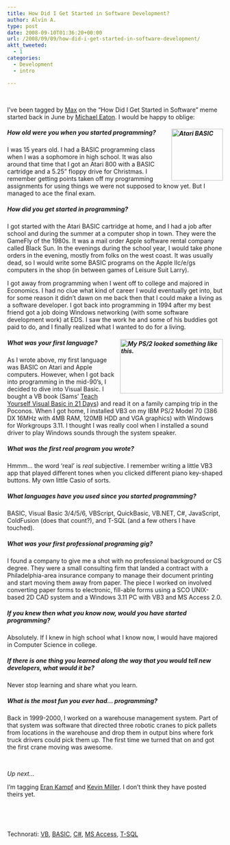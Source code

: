 ```yaml
---
title: How Did I Get Started in Software Development?
author: Alvin A.
type: post
date: 2008-09-10T01:36:20+00:00
url: /2008/09/09/how-did-i-get-started-in-software-development/
aktt_tweeted:
  - 1
categories:
  - Development
  - intro

---
```

&#160;

I’ve been tagged by <a target="_blank" href="http://www.codesqueeze.com/how-did-i-get-started-in-software-development/">Max</a> on the “How Did I Get Started in Software” meme started back in June by <a target="_blank" href="http://www.michaeleatonconsulting.com/blog/archive/2008/06/04/how-did-you-get-started-in-software-development.aspx">Michael Eaton</a>. I would be happy to oblige:

##### How old were you when you started programming?<img loading="lazy" decoding="async" title="Atari BASIC" alt="Atari BASIC" align="right" src="/wp-content/uploads/image3.png" width="120" height="121" /> 

I was 15 years old. I had a BASIC programming class when I was a sophomore in high school. It was also around that time that I got an Atari 800 with a BASIC cartridge and a 5.25” floppy drive for Christmas. I remember getting points taken off my programming assignments for using things we were not supposed to know yet. But I managed to ace the final exam.

##### How did you get started in programming?

I got started with the Atari BASIC cartridge at home, and I had a job after school and during the summer at a computer shop in town. They were the GameFly of the 1980s. It was a mail order Apple software rental company called Black Sun. In the evenings during the school year, I would take phone orders in the evening, mostly from folks on the west coast. It was usually dead, so I would write some BASIC programs on the Apple IIc/e/gs computers in the shop (in between games of Leisure Suit Larry).

I got away from programming when I went off to college and majored in Economics. I had no clue what kind of career I would eventually get into, but for some reason it didn’t dawn on me back then that I could make a living as a software developer. I got back into programming in 1994 after my best friend got a job doing Windows networking (with some software development work) at EDS. I saw the work he and some of his buddies got paid to do, and I finally realized what I wanted to do for a living.

##### What was your first language?<img loading="lazy" decoding="async" title="My PS/2 looked something like this." alt="My PS/2 looked something like this." align="right" src="/wp-content/uploads/image4.png" width="240" height="127" />

As I wrote above, my first language was BASIC on Atari and Apple computers. However, when I got back into programming in the mid-90’s, I decided to dive into Visual Basic. I bought a VB book (Sams’ <a target="_blank" href="http://www.amazon.com/Teach-Yourself-Visual-Basic-Bestseller/dp/0672307154/ref=alvinashcraft-20">Teach Yourself Visual Basic in 21 Days</a>) and read it on a family camping trip in the Poconos. When I got home, I installed VB3 on my IBM PS/2 Model 70 (386 DX 16MHz with 4MB RAM, 120MB HDD and VGA graphics) with Windows for Workgroups 3.11. I thought I was really cool when I installed a sound driver to play Windows sounds through the system speaker. 

##### What was the first real program you wrote?

Hmmm… the word ‘real’ is _real_ subjective. I remember writing a little VB3 app that played different tones when you clicked different piano key-shaped buttons. My own little Casio of sorts.

##### What languages have you used since you started programming?

BASIC, Visual Basic 3/4/5/6, VBScript, QuickBasic, VB.NET, C#, JavaScript, ColdFusion (does that count?), and T-SQL (and a few others I have touched).

##### What was your first professional programing gig?

I found a company to give me a shot with no professional background or CS degree. They were a small consulting firm that landed a contract with a Philadelphia-area insurance company to manage their document printing and start moving them away from paper. The piece I worked on involved converting paper forms to electronic, fill-able forms using a SCO UNIX-based 2D CAD system and a Windows 3.11 PC with VB3 and MS Access 2.0.

##### If you knew then what you know now, would you have started programming?

Absolutely. If I knew in high school what I know now, I would have majored in Computer Science in college.

##### If there is one thing you learned along the way that you would tell new developers, what would it be?

Never stop learning and share what you learn.

##### What is the most fun you ever had… programming?

Back in 1999-2000, I worked on a warehouse management system. Part of that system was software that directed three robotic cranes to pick pallets from locations in the warehouse and drop them in output bins where fork truck drivers could pick them up. The first time we turned that on and got the first crane moving was awesome.

&#160;

_Up next…_

I’m tagging <a target="_blank" href="http://www.developerzen.com/">Eran Kampf</a> and <a target="_blank" href="http://blogs.dovetailsoftware.com/blogs/kmiller/default.aspx">Kevin Miller</a>. I don’t think they have posted theirs yet.

&#160;

<div style="padding-bottom: 0px; margin: 0px; padding-left: 0px; padding-right: 0px; display: inline; float: none; padding-top: 0px" id="scid:C16BAC14-9A3D-4c50-9394-FBFEF7A93539:facdc6cc-eb31-4d15-a5de-c61b48b732de" class="wlWriterSmartContent">
  <!--dotnetkickit-->
</div></p> </p> </p> </p> </p> </p> 

&#160;

<div style="padding-bottom: 0px; margin: 0px; padding-left: 0px; padding-right: 0px; display: inline; float: none; padding-top: 0px" id="scid:d7bf807d-7bb0-458a-811f-90c51817d5c2:1b93bec6-4e77-4dae-87dd-3003e94099fc" class="wlWriterSmartContent">
  <p>
    <span class="TagSite">Technorati:</span> <a href="http://technorati.com/tag/VB" rel="tag" class="tag">VB</a>, <a href="http://technorati.com/tag/BASIC" rel="tag" class="tag">BASIC</a>, <a href="http://technorati.com/tag/C#" rel="tag" class="tag">C#</a>, <a href="http://technorati.com/tag/MS+Access" rel="tag" class="tag">MS Access</a>, <a href="http://technorati.com/tag/T-SQL" rel="tag" class="tag">T-SQL</a><br /><!-- StartInsertedTags: VB, BASIC, C#, MS Access, T-SQL :EndInsertedTags -->
  </p>
</div>